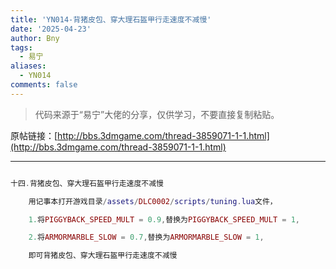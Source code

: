 ```yaml
---
title: 'YN014-背猪皮包、穿大理石盔甲行走速度不减慢'
date: '2025-04-23'
author: Bny
tags:
  - 易宁
aliases:
  - YN014
comments: false
---
```


> 代码来源于“易宁”大佬的分享，仅供学习，不要直接复制粘贴。

原帖链接：[http://bbs.3dmgame.com/thread-3859071-1-1.html](http://bbs.3dmgame.com/thread-3859071-1-1.html)

---

```lua  

十四.背猪皮包、穿大理石盔甲行走速度不减慢	用记事本打开游戏目录/assets/DLC0002/scripts/tuning.lua文件，	1.将PIGGYBACK_SPEED_MULT = 0.9,替换为PIGGYBACK_SPEED_MULT = 1,	2.将ARMORMARBLE_SLOW = 0.7,替换为ARMORMARBLE_SLOW = 1,	即可背猪皮包、穿大理石盔甲行走速度不减慢

```  


